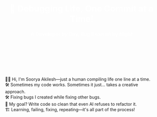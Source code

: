 <div style="background-image: url('https://encrypted-tbn0.gstatic.com/images?q=tbn:ANd9GcQVKVOr1bq9PjOoZmpPVfxOGEk1L0AwI1dI93587-3joW3bKdJqMrFfNDAxau2pXIf3L3M&usqp=CAU'); background-size: cover; background-position: center; text-align: center; padding: 100px 0;">
  <h1 style="color: white;">🚀 Debugging Life, One Commit at a Time!</h1>
  <h3 style="color: white;">A Developer by Day, Bug Exorcist by Night</h3>
</div>

<p align="left">
  🧑‍💻 Hi, I'm Soorya Akilesh—just a human compiling life one line at a time.<br>
  🛠️ Sometimes my code works. Sometimes it just... takes a creative approach.<br>
  🛠 Fixing bugs I created while fixing other bugs.<br>
  🎯 My goal? Write code so clean that even AI refuses to refactor it.<br>
  🏗 Learning, failing, fixing, repeating—it's all part of the process!<br>
</p>
